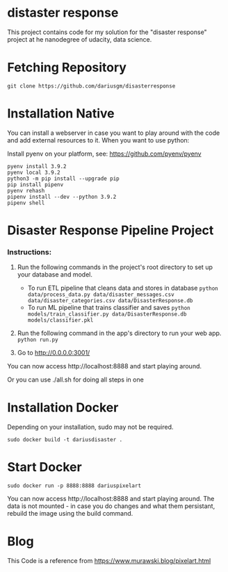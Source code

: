 # distaster response

This project contains code for my solution for the "disaster response" project at he nanodegree of udacity, data science.

# Fetching Repository

```
git clone https://github.com/dariusgm/disasterresponse 
```


# Installation Native

You can install a webserver in case you want to play around with the code and add external resources to it. When you want to use python:

Install pyenv on your platform, see: https://github.com/pyenv/pyenv

```
pyenv install 3.9.2
pyenv local 3.9.2
python3 -m pip install --upgrade pip
pip install pipenv
pyenv rehash
pipenv install --dev --python 3.9.2
pipenv shell
```

# Disaster Response Pipeline Project

### Instructions:
1. Run the following commands in the project's root directory to set up your database and model.
	
    - To run ETL pipeline that cleans data and stores in database
        `python data/process_data.py data/disaster_messages.csv data/disaster_categories.csv data/DisasterResponse.db`
    - To run ML pipeline that trains classifier and saves
        `python models/train_classifier.py data/DisasterResponse.db models/classifier.pkl`

2. Run the following command in the app's directory to run your web app.
    `python run.py`

3. Go to http://0.0.0.0:3001/


You can now access http://localhost:8888 and start playing around.

Or you can use ./all.sh for doing all steps in one

# Installation Docker

Depending on your installation, sudo may not be required.

```
sudo docker build -t dariusdisaster .
```

# Start Docker

```
sudo docker run -p 8888:8888 dariuspixelart
```

You can now access http://localhost:8888 and start playing around. The data is not mounted - in case you do changes and what them persistant, rebuild the image using the build command.

# Blog

This Code is a reference from https://www.murawski.blog/pixelart.html

